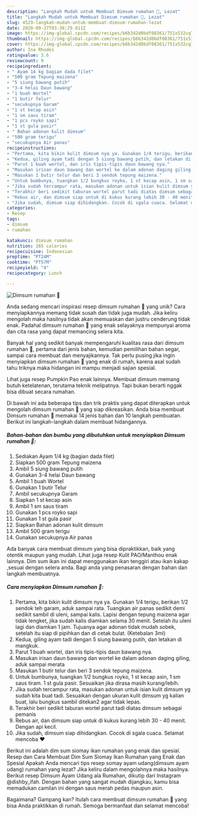 ```yaml
---
description: "Langkah Mudah untuk Membuat Dimsum rumahan 🥟, Lezat"
title: "Langkah Mudah untuk Membuat Dimsum rumahan 🥟, Lezat"
slug: 4529-langkah-mudah-untuk-membuat-dimsum-rumahan-lezat
date: 2020-09-27T03:38:29.811Z
image: https://img-global.cpcdn.com/recipes/b6b342d0bdf08361/751x532cq70/dimsum-rumahan-🥟-foto-resep-utama.jpg
thumbnail: https://img-global.cpcdn.com/recipes/b6b342d0bdf08361/751x532cq70/dimsum-rumahan-🥟-foto-resep-utama.jpg
cover: https://img-global.cpcdn.com/recipes/b6b342d0bdf08361/751x532cq70/dimsum-rumahan-🥟-foto-resep-utama.jpg
author: Ina Rhodes
ratingvalue: 3.6
reviewcount: 9
recipeingredient:
- " Ayam 14 kg bagian dada filet"
- "500 gram Tepung maizena"
- "5 siung bawang putih"
- "3-4 helai Daun bawang"
- "1 buah Wortel"
- "1 butir Telur"
- "secukupnya Garam"
- "1 st kecap asin"
- "1 sm saus tiram"
- "1 pcs royko sapi"
- "1 st gula pasir"
- " Bahan adonan kulit dimsum"
- "500 gram terigu"
- "secukupnya Air panas"
recipeinstructions:
- "Pertama, kita bikin kulit dimsum nya ya. Gunakan 1/4 terigu, berikan 1/2 sendok teh garam, aduk sampai rata. Tuangkan air panas sedikit demi sedikit sambil di uleni, sampai kalis. Lapisi dengan tepung maizena agar tidak lengket, jika sudah kalis diamkan selama 30 menit. Setelah itu uleni lagi dan diamkan 1 jam. Tujuanya agar adonan tidak mudah sobek, setelah itu siap di pipihkan dan di cetak bulat. (Ketebalan 3ml)"
- "Kedua, giling ayam tadi dengan 5 siung bawang putih, dan letakan di mangkuk."
- "Parut 1 buah wortel, dan iris tipis-tipis daun bawang nya."
- "Masukan irisan daun bawang dan wortel ke dalam adonan daging giling, aduk sampai merata"
- "Masukan 1 butir telur dan beri 3 sendok tepung maizena."
- "Untuk bumbunya, tuangkan 1/2 bungkus royko, 1 st kecap asin, 1 sm saus tiram. 1 st gula pasir. Sesuaikan jika dirasa masih kurang/lebih."
- "Jika sudah tercampur rata, masukan adonan untuk isian kulit dimsum yg sudah kita buat tadi. Sesuaikan dengan ukuran kulit dimsum yg kalian buat, lalu bungkus sambil ditekan2 agar tidak lepas."
- "Terakhir beri sedikit taburan wortel parut tadi diatas dimsum sebagai pemanis"
- "Rebus air, dan dimsum siap untuk di kukus kurang lebih 30 - 40 menit. Dengan api kecil."
- "Jika sudah, dimsum siap dihidangkan. Cocok di sgala cuaca. Selamat mencoba ❤️"
categories:
- Resep
tags:
- dimsum
- rumahan

katakunci: dimsum rumahan 
nutrition: 165 calories
recipecuisine: Indonesian
preptime: "PT24M"
cooktime: "PT57M"
recipeyield: "4"
recipecategory: Lunch

---
```



![Dimsum rumahan 🥟](https://img-global.cpcdn.com/recipes/b6b342d0bdf08361/751x532cq70/dimsum-rumahan-🥟-foto-resep-utama.jpg)

Anda sedang mencari inspirasi resep dimsum rumahan 🥟 yang unik? Cara menyiapkannya memang tidak susah dan tidak juga mudah. Jika keliru mengolah maka hasilnya tidak akan memuaskan dan justru cenderung tidak enak. Padahal dimsum rumahan 🥟 yang enak selayaknya mempunyai aroma dan cita rasa yang dapat memancing selera kita.

Banyak hal yang sedikit banyak mempengaruhi kualitas rasa dari dimsum rumahan 🥟, pertama dari jenis bahan, kemudian pemilihan bahan segar, sampai cara membuat dan menyajikannya. Tak perlu pusing jika ingin menyiapkan dimsum rumahan 🥟 yang enak di rumah, karena asal sudah tahu triknya maka hidangan ini mampu menjadi sajian spesial.

Lihat juga resep Pumpkin Pao enak lainnya. Membuat dimsum memang butuh ketelatenan, terutama teknik melipatnya. Tapi bukan berarti nggak bisa dibuat secara rumahan.


Di bawah ini ada beberapa tips dan trik praktis yang dapat diterapkan untuk mengolah dimsum rumahan 🥟 yang siap dikreasikan. Anda bisa membuat Dimsum rumahan 🥟 memakai 14 jenis bahan dan 10 langkah pembuatan. Berikut ini langkah-langkah dalam membuat hidangannya.

<!--inarticleads1-->

##### Bahan-bahan dan bumbu yang dibutuhkan untuk menyiapkan Dimsum rumahan 🥟:

1. Sediakan  Ayam 1/4 kg (bagian dada filet)
1. Siapkan 500 gram Tepung maizena
1. Ambil 5 siung bawang putih
1. Gunakan 3-4 helai Daun bawang
1. Ambil 1 buah Wortel
1. Gunakan 1 butir Telur
1. Ambil secukupnya Garam
1. Siapkan 1 st kecap asin
1. Ambil 1 sm saus tiram
1. Gunakan 1 pcs royko sapi
1. Gunakan 1 st gula pasir
1. Siapkan  Bahan adonan kulit dimsum
1. Ambil 500 gram terigu
1. Gunakan secukupnya Air panas


Ada banyak cara membuat dimsum yang bisa dipraktikkan, baik yang otentik maupun yang mudah. Lihat juga resep Kulit PAO/Manthou enak lainnya. Dim sum ikan ini dapat menggunakan ikan tenggiri atau ikan kakap ,sesuai dengan selera anda. Bagi anda yang penasaran dengan bahan dan langkah membuatnya. 

<!--inarticleads2-->

##### Cara menyiapkan Dimsum rumahan 🥟:

1. Pertama, kita bikin kulit dimsum nya ya. Gunakan 1/4 terigu, berikan 1/2 sendok teh garam, aduk sampai rata. Tuangkan air panas sedikit demi sedikit sambil di uleni, sampai kalis. Lapisi dengan tepung maizena agar tidak lengket, jika sudah kalis diamkan selama 30 menit. Setelah itu uleni lagi dan diamkan 1 jam. Tujuanya agar adonan tidak mudah sobek, setelah itu siap di pipihkan dan di cetak bulat. (Ketebalan 3ml)
1. Kedua, giling ayam tadi dengan 5 siung bawang putih, dan letakan di mangkuk.
1. Parut 1 buah wortel, dan iris tipis-tipis daun bawang nya.
1. Masukan irisan daun bawang dan wortel ke dalam adonan daging giling, aduk sampai merata
1. Masukan 1 butir telur dan beri 3 sendok tepung maizena.
1. Untuk bumbunya, tuangkan 1/2 bungkus royko, 1 st kecap asin, 1 sm saus tiram. 1 st gula pasir. Sesuaikan jika dirasa masih kurang/lebih.
1. Jika sudah tercampur rata, masukan adonan untuk isian kulit dimsum yg sudah kita buat tadi. Sesuaikan dengan ukuran kulit dimsum yg kalian buat, lalu bungkus sambil ditekan2 agar tidak lepas.
1. Terakhir beri sedikit taburan wortel parut tadi diatas dimsum sebagai pemanis
1. Rebus air, dan dimsum siap untuk di kukus kurang lebih 30 - 40 menit. Dengan api kecil.
1. Jika sudah, dimsum siap dihidangkan. Cocok di sgala cuaca. Selamat mencoba ❤️


Berikut ini adalah dim sum siomay ikan rumahan yang enak dan spesial. Resep dan Cara Membuat Dim Sum Siomay Ikan Rumahan yang Enak dan Spesial Apakah Anda mencari tips resep somay ayam udang(dimsum ayam udang) rumahan yang lezat? Jika keliru dalam mengolahnya maka hasilnya. Berikut resep Dimsum Ayam Udang ala Rumahan, dikutip dari Instagram @dishby_ifah. Dengan bahan yang sangat mudah dijangkau, kamu bisa memadukan camilan ini dengan saus merah pedas maupun asin. 

Bagaimana? Gampang kan? Itulah cara membuat dimsum rumahan 🥟 yang bisa Anda praktikkan di rumah. Semoga bermanfaat dan selamat mencoba!

